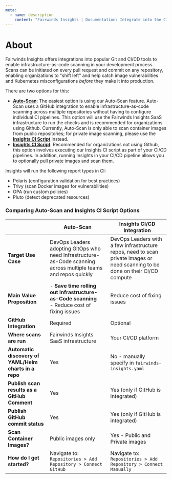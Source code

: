 ```yaml
---
meta:
  - name: description
    content: "Fairwinds Insights | Documentation: Integrate into the CI process for infrastructure-as-code, helping spot issues before they make it into production"
---
```

# About
Fairwinds Insights offers integrations into popular Git and CI/CD tools to enable infrastructure-as-code scanning in your development process. Scans can be initiated on every pull request and commit on any repository, enabling organizations to "shift left" and help catch image vulnerabilities and Kubernetes misconfigurations _before_ they make it into production.

There are two options for this:
- [**Auto-Scan**](/installation/ci/autoscan): The easiest option is using our Auto-Scan feature. Auto-Scan uses a GitHub integration to enable infrastructure-as-code scanning across multiple repositories without having to configure individual CI pipelines. This option will use the Fairwinds Insights SaaS infrastructure to run the checks and is recommended for organizations using Github. Currently, Auto-Scan is only able to scan container images from public repositories; for private image scanning, please use the [**Insights CI Script**](/installation/ci/insights-ci-script) instead.
- [**Insights CI Script**](/installation/ci/insights-ci-script): Recommended for organizations not using Github, this option involves executing our Insights CI script as part of your CI/CD pipelines. In addition, running Insights in your CI/CD pipeline allows you to optionally pull private images and scan them.

Insights will run the following report types in CI:
* Polaris (configuration validation for best practices)
* Trivy (scan Docker images for vulnerabilities)
* OPA (run custom policies)
* Pluto (detect deprecated resources)

### Comparing Auto-Scan and Insights CI Script Options
|                                                       | **Auto-Scan**                                                                                                    | **Insights CI/CD Integration**                                                                                                   |
| ----------------------------------------------------- | ---------------------------------------------------------------------------------------------------------------- | -------------------------------------------------------------------------------------------------------------------------------- |
| **Target Use Case**                                   | DevOps Leaders adopting GitOps who need Infrastructure-as-Code scanning across multiple teams and repos quickly | DevOps Leaders with a few infrastructure repos, need to scan private images or need scanning to be done on their CI/CD compute |
| **Main Value Proposition**                            | - **Save time rolling out Infrastructure-as-Code scanning**<br />- Reduce cost of fixing issues                      | Reduce cost of fixing issues                                                                                                     |
| **GitHub Integration**                                | Required                                                                                                         | Optional                                                                                                                         |
| **Where scans are run**                               | Fairwinds Insights SaaS infrastructure                                                                           | Your CI/CD platform                                                                                                              |
| **Automatic discovery of YAML/Helm charts in a repo** | Yes                                                                                                              | No - manually specify in `fairwinds-insights.yaml`                                                                               |
| **Publish scan results as a GitHub Comment**          | Yes                                                                                                              | Yes (only if GitHub is integrated)                                                                                         |
| **Publish GitHub commit status**                      | Yes                                                                                                              | Yes (only if GitHub is integrated)                                                                                         |
| **Scan Container Images?**                               | Public images only                                                                                                      | Yes - Public and Private images                                                                                                                     |
| **How do I get started?**                             | Navigate to: `Repositories > Add Repository > Connect GitHub`                                              | Navigate to: `Repositories > Add Repository > Connect Manually`
